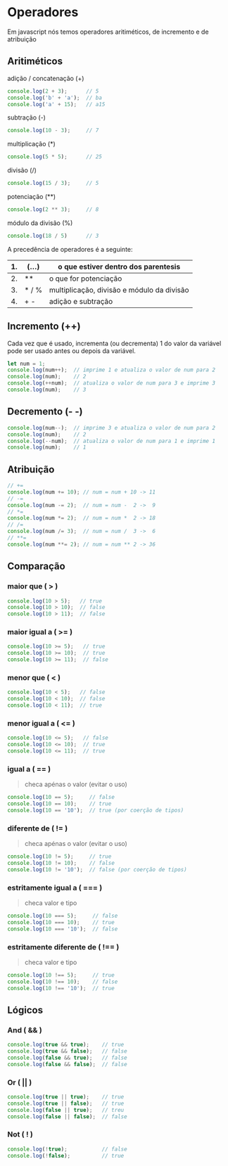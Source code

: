 # Operadores

Em javascript nós temos operadores aritiméticos, de incremento e de atribuição

## Aritiméticos

adição / concatenação (+)
```{.js linenums="1"}
console.log(2 + 3);      // 5
console.log('b' + 'a');  // ba
console.log('a' + 15);   // a15
```


subtração (-)
```{.js linenums="1"}
console.log(10 - 3);     // 7
```

multiplicação (*)
```{.js linenums="1"}
console.log(5 * 5);      // 25
```

divisão (/)
```{.js linenums="1"}
console.log(15 / 3);     // 5
```

potenciação (**)
```{.js linenums="1"}
console.log(2 ** 3);     // 8
```

módulo da divisão (%)
```{.js linenums="1"}
console.log(18 / 5)      // 3
```

A precedência de operadores é a seguinte:

| 1. | (…) | o que estiver dentro dos parentesis |
| --- | --- | --- |
| 2. | ** | o que for potenciação |
| 3. | *   /   % | multiplicação, divisão e módulo da divisão |
| 4. | +   - | adição e subtração |

## Incremento (++)

Cada vez que é usado, incrementa (ou decrementa) 1 do valor da variável
pode ser usado antes ou depois da variável.

```{.js linenums="1"}
let num = 1;
console.log(num++);  // imprime 1 e atualiza o valor de num para 2
console.log(num);    // 2
console.log(++num);  // atualiza o valor de num para 3 e imprime 3
console.log(num);    // 3
```

## Decremento (- -)

```{.js linenums="1"}
console.log(num--);  // imprime 3 e atualiza o valor de num para 2
console.log(num);    // 2
console.log(--num);  // atualiza o valor de num para 1 e imprime 1
console.log(num);    // 1
```

## Atribuição
```{.js linenums="1"}
// += 
console.log(num += 10); // num = num + 10 -> 11
// -=
console.log(num -= 2);  // num = num -  2 ->  9
// *=
console.log(num *= 2);  // num = num *  2 -> 18
// /=
console.log(num /= 3);  // num = num /  3 ->  6
// **=
console.log(num **= 2); // num = num ** 2 -> 36
```

## Comparação

### maior que ( > ) 
```{.js linenums="1"}
console.log(10 > 5);   // true
console.log(10 > 10);  // false
console.log(10 > 11);  // false
```

### maior igual a ( >= )
```{.js linenums="1"}
console.log(10 >= 5);   // true
console.log(10 >= 10);  // true
console.log(10 >= 11);  // false
```

### menor que ( < )
```{.js linenums="1"}
console.log(10 < 5);   // false
console.log(10 < 10);  // false
console.log(10 < 11);  // true
```

### menor igual a ( <= )
```{.js linenums="1"}
console.log(10 <= 5);   // false
console.log(10 <= 10);  // true
console.log(10 <= 11);  // true
```

### igual a ( == )      
> checa apénas o valor (evitar o uso)

```{.js linenums="1"}
console.log(10 == 5);     // false
console.log(10 == 10);    // true
console.log(10 == '10');  // true (por coerção de tipos)
```

### diferente de ( != )
> checa apénas o valor (evitar o uso)

```{.js linenums="1"}
console.log(10 != 5);     // true
console.log(10 != 10);    // false
console.log(10 != '10');  // false (por coerção de tipos)
```

### estritamente igual a ( === )
> checa valor e tipo

```{.js linenums="1"}
console.log(10 === 5);     // false
console.log(10 === 10);    // true
console.log(10 === '10');  // false
```

### estritamente diferente de ( !== )
> checa valor e tipo

```{.js linenums="1"}
console.log(10 !== 5);     // true
console.log(10 !== 10);    // false
console.log(10 !== '10');  // true
```

## Lógicos

### And ( && )
```{.js linenums="1"}
console.log(true && true);    // true
console.log(true && false);   // false
console.log(false && true);   // false
console.log(false && false);  // false
```
### Or ( || )
```{.js linenums="1"}
console.log(true || true);    // true
console.log(true || false);   // true
console.log(false || true);   // treu
console.log(false || false);  // false
```
### Not ( ! )
```{.js linenums="1"}
console.log(!true);           // false
console.log(!false);          // true
```
